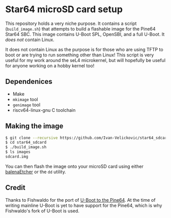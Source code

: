 # Star64 microSD card setup

This repository holds a very niche purpose. It contains a script (`build_image.sh`)
that attempts to build a flashable image for the Pine64 Star64 SBC. This image
contains U-Boot SPL, OpenSBI, and a full U-Boot. It *does not* contain Linux.

It does not contain Linux as the purpose is for those who are using TFTP to boot
or are trying to run something other than Linux! This script is very useful for
my work around the seL4 microkernel, but will hopefully be useful for anyone
working on a hobby kernel too!

## Dependenices
* Make
* `mkimage` tool
* `genimage` tool
* riscv64-linux-gnu C toolchain

## Making the image

```sh
$ git clone --recursive https://github.com/Ivan-Velickovic/star64_sdcard.git
$ cd star64_sdcard
$ ./build_image.sh
$ ls images
sdcard.img
```

You can then flash the image onto your microSD card using either
[balenaEtcher](https://www.balena.io/etcher) or the `dd` utility.

## Credit

Thanks to Fishwaldo for the port of [U-Boot to the Pine64](https://github.com/Fishwaldo/u-boot).
At the time of writing mainline U-Boot is yet to have support for the Pine64, which is why
Fishwaldo's fork of U-Boot is used.

